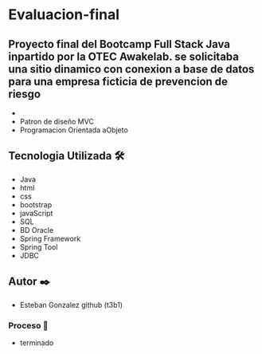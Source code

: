 # Evaluacion-final

Proyecto final del Bootcamp Full Stack Java inpartido por la OTEC Awakelab. se solicitaba una sitio dinamico con conexion a base de datos para una empresa ficticia de prevencion de riesgo
-
-
- Patron de diseño MVC
- Programacion Orientada aObjeto

## Tecnologia Utilizada 🛠️
- Java
- html
- css
- bootstrap
- javaScript
- SQL
- BD Oracle
- Spring Framework
- Spring Tool
- JDBC


## Autor ✒️
- Esteban Gonzalez
 github (t3b1)

### Proceso 🔧
- terminado 
